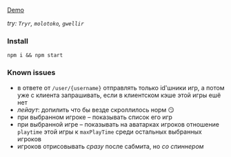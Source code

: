 [Demo](http://apostol.space:3000)

_try: `Tryr`, `molotoko`, `gwellir`_

### Install

`npm i && npm start`

### Known issues

* в ответе от `/user/{username}` отправлять только id'шники игр, а потом уже с клиента запрашивать, если в клиентском кэше этой игры ешё нет
* *лейаут*: допилить что бы везде скроллилось норм 😏
* при выбранном игроке – показывать список его игр
* при выбранной игре – показывать на аватарках игроков отношение `playtime` этой игры к `maxPlayTime` среди остальных выбранных игроков
* игроков отрисовывать *сразу* после сабмита, но *со спиннером*
